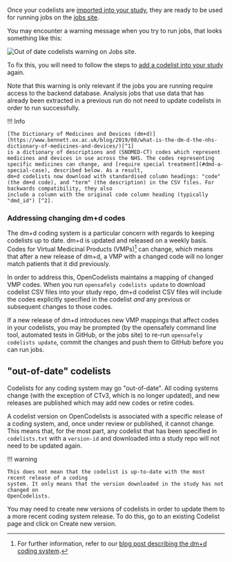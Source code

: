 Once your codelists are [imported into your study](codelist-project.md), they are ready to be
used for running jobs on the [jobs site](jobs-site.md).

You may encounter a warning message when you try to run jobs, that looks something like this:

![Out of date codelists warning on Jobs site.](images/codelists-jobs-warning.png)


To fix this, you will need to follow the steps to [add a codelist into your study](codelist-project.md#addingupdating-a-codelist-csv-file) again.

Note that this warning is only relevant if the jobs you are running require access to the
backend database. Analysis jobs that use data that has already been extracted in a previous
run do not need to update codelists in order to run successfully.


!!! Info

    [The Dictionary of Medicines and Devices (dm+d)](https://www.bennett.ox.ac.uk/blog/2019/08/what-is-the-dm-d-the-nhs-dictionary-of-medicines-and-devices/)[^1]
    is a dictionary of descriptions and (SNOMED-CT) codes which represent medicines and devices in use across the NHS. The codes representing specific medicines can change, and [require special treatment](#dmd-a-special-case), described below. As a result,
    dm+d codelists now download with standardised column headings: "code" (the dm+d code), and "term" (the description) in the CSV files. For backwards compatibility, they also
    include a column with the original code column heading (typically "dmd_id") [^2].


### Addressing changing dm+d codes

The dm+d coding system is a particular concern with regards to keeping codelists up to date.
dm+d is updated and released on a weekly basis. Codes for Virtual Medicinal Products (VMPs)[^1]
can change, which means that after a new release of dm+d, a VMP with a changed code will no longer match patients that it did previously.

In order to address this, OpenCodelists maintains a mapping of changed VMP codes. When you run
`opensafely codelists update` to download codelist CSV files into your study repo, dm+d
codelist CSV files will include the codes explicitly specified in the codelist *and* any
previous or subsequent changes to those codes.

If a new release of dm+d introduces new VMP mappings that affect codes in your codelists, you
may be prompted (by the opensafely command line tool, automated tests in GitHub, or the jobs site) to re-run `opensafely codelists update`, commit the changes and push them to GitHub
before you can run jobs.

## "out-of-date" codelists

Codelists for any coding system may go "out-of-date".  All coding systems change (with the exception of CTv3, which is no longer updated), and new releases are published which may add new codes or retire codes.

A codelist version on OpenCodelists is associated with a specific release of a coding system,
and, once under review or published, it cannot change. This means that, for the most part, any
codelist that has been specified in `codelists.txt` with a `version-id` and downloaded into
a study repo will not need to be updated again.

!!! warning

    This does not mean that the codelist is up-to-date with the most recent release of a coding
    system. It only means that the version downloaded in the study has not changed on
    OpenCodelists.

You may need to create new versions of codelists in order to update them to a more recent
coding system release. To do this, go to an existing Codelist page and click on Create new
version.

[^1]: For further information, refer to our [blog post describing the dm+d coding system](
https://www.bennett.ox.ac.uk/blog/2019/08/what-is-the-dm-d-the-nhs-dictionary-of-medicines-and-devices/).
[^2]: dm+d codelists are often created by converting a PseudoBNF codelist, which results in
specific column headings (including "dmd_code" for the code column). For more details, see our
[blog post on the relationship between BNF, dm+d and SNOMED-CT](https://www.bennett.ox.ac.uk/blog/2022/11/difference-between-bnf-dm-d-and-snomed-ct-codes/)
